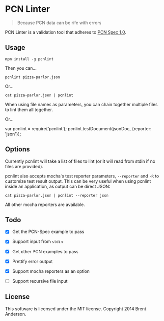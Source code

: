 # PCN Linter

> Because PCN data can be rife with errors

PCN Linter is a validation tool that adheres to [PCN Spec 1.0](https://github.com/mjswensen/pcn-spec).

## Usage

    npm install -g pcnlint

Then you can...

    pcnlint pizza-parlor.json

Or...

    cat pizza-parlor.json | pcnlint

When using file names as parameters, you can chain together multiple files to lint them all together.

Or...

   var pcnlint = require('pcnlint');
   pcnlint.testDocument(jsonDoc, {reporter: 'json'});

## Options

Currently pcnlint will take a list of files to lint (or it will read from stdin if no files are provided).

pcnlint also accepts mocha's test reporter parameters, `--reporter` and `-R` to customize test result output.
This can be very useful when using pcnlint inside an application, as output can be direct JSON:

    cat pizza-parlor.json | pcnlint --reporter json

All other mocha reporters are available.

## Todo

- [x] Get the PCN-Spec example to pass
- [x] Support input from `stdin`
- [x] Get other PCN examples to pass
- [x] Prettify error output
- [x] Support mocha reporters as an option
- [ ] Support recursive file input


## License
This software is licensed under the MIT license. Copyright 2014 Brent Anderson.

